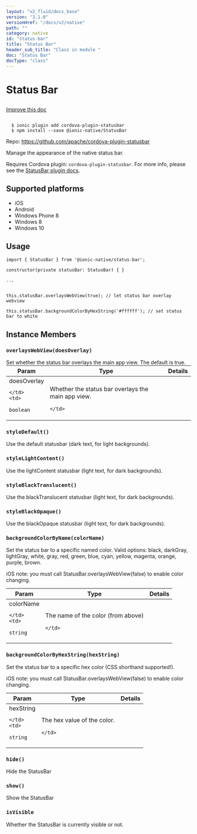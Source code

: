 ```yaml
---
layout: "v2_fluid/docs_base"
version: "3.1.0"
versionHref: "/docs/v2/native"
path: ""
category: native
id: "status-bar"
title: "Status Bar"
header_sub_title: "Class in module "
doc: "Status Bar"
docType: "class"
---
```








<h1 class="api-title">
  
  Status Bar
  

  

  </h1>

<a class="improve-v2-docs" href="http://github.com/driftyco/ionic-native/edit/master/src/@ionic-native/plugins/status-bar/index.ts#L4">
  Improve this doc
</a>



<!-- decorators -->





<pre><code>
  $ ionic plugin add cordova-plugin-statusbar
  $ npm install --save @ionic-native/StatusBar
</code></pre>
<p>Repo:
  <a href="https://github.com/apache/cordova-plugin-statusbar">
    https://github.com/apache/cordova-plugin-statusbar
  </a>
</p>

<!-- description -->

<p>Manage the appearance of the native status bar.</p>
<p>Requires Cordova plugin: <code>cordova-plugin-statusbar</code>. For more info, please see the <a href="https://github.com/apache/cordova-plugin-statusbar">StatusBar plugin docs</a>.</p>


<!-- @platforms tag -->
<h2>Supported platforms</h2>

<ul>
  <li>iOS</li><li>Android</li><li>Windows Phone 8</li><li>Windows 8</li><li>Windows 10</li>
</ul>

<!-- @platforms tag end -->


<!-- if doc.decorators -->

<!-- @usage tag -->

<h2>Usage</h2>

<pre><code class="lang-typescript">import { StatusBar } from &#39;@ionic-native/status-bar&#39;;

constructor(private statusBar: StatusBar) { }

...


this.statusBar.overlaysWebView(true); // let status bar overlay webview

this.statusBar.backgroundColorByHexString(&#39;#ffffff&#39;); // set status bar to white
</code></pre>




<!-- @property tags -->




<!-- methods on the class -->

<h2>Instance Members</h2>
<div id="overlaysWebView"></div>
<h3>
  <code>overlaysWebView(doesOverlay)</code>
  

</h3>
Set whether the status bar overlays the main app view. The default
is true.

<table class="table param-table" style="margin:0;">
  <thead>
  <tr>
    <th>Param</th>
    <th>Type</th>
    <th>Details</th>
  </tr>
  </thead>
  <tbody>
  
  <tr>
    <td>
      doesOverlay
      
      
    </td>
    <td>
      
<code>boolean</code>
    </td>
    <td>
      <p>Whether the status bar overlays the main app view.</p>

      
    </td>
  </tr>
  
  </tbody>
</table>

<div id="styleDefault"></div>
<h3>
  <code>styleDefault()</code>
  

</h3>
Use the default statusbar (dark text, for light backgrounds).



<div id="styleLightContent"></div>
<h3>
  <code>styleLightContent()</code>
  

</h3>
Use the lightContent statusbar (light text, for dark backgrounds).



<div id="styleBlackTranslucent"></div>
<h3>
  <code>styleBlackTranslucent()</code>
  

</h3>
Use the blackTranslucent statusbar (light text, for dark backgrounds).



<div id="styleBlackOpaque"></div>
<h3>
  <code>styleBlackOpaque()</code>
  

</h3>
Use the blackOpaque statusbar (light text, for dark backgrounds).



<div id="backgroundColorByName"></div>
<h3>
  <code>backgroundColorByName(colorName)</code>
  

</h3>
Set the status bar to a specific named color. Valid options:
black, darkGray, lightGray, white, gray, red, green, blue, cyan, yellow, magenta, orange, purple, brown.

iOS note: you must call StatusBar.overlaysWebView(false) to enable color changing.

<table class="table param-table" style="margin:0;">
  <thead>
  <tr>
    <th>Param</th>
    <th>Type</th>
    <th>Details</th>
  </tr>
  </thead>
  <tbody>
  
  <tr>
    <td>
      colorName
      
      
    </td>
    <td>
      
<code>string</code>
    </td>
    <td>
      <p>The name of the color (from above)</p>

      
    </td>
  </tr>
  
  </tbody>
</table>

<div id="backgroundColorByHexString"></div>
<h3>
  <code>backgroundColorByHexString(hexString)</code>
  

</h3>
Set the status bar to a specific hex color (CSS shorthand supported!).

iOS note: you must call StatusBar.overlaysWebView(false) to enable color changing.

<table class="table param-table" style="margin:0;">
  <thead>
  <tr>
    <th>Param</th>
    <th>Type</th>
    <th>Details</th>
  </tr>
  </thead>
  <tbody>
  
  <tr>
    <td>
      hexString
      
      
    </td>
    <td>
      
<code>string</code>
    </td>
    <td>
      <p>The hex value of the color.</p>

      
    </td>
  </tr>
  
  </tbody>
</table>

<div id="hide"></div>
<h3>
  <code>hide()</code>
  

</h3>
Hide the StatusBar



<div id="show"></div>
<h3>
  <code>show()</code>
  

</h3>
Show the StatusBar



<div id="isVisible"></div>
<h3>
  <code>isVisible</code>
  

</h3>
Whether the StatusBar is currently visible or not.







<!-- other classes -->

<!-- end other classes -->

<!-- interfaces -->

<!-- end interfaces -->

<!-- related link --><!-- end content block -->


<!-- end body block -->


